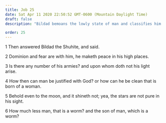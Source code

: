 ```yaml
---
title: Job 25
date: Sat Apr 11 2020 22:50:52 GMT-0600 (Mountain Daylight Time)
draft: false
description: "Bildad bemoans the lowly state of man and classifies him as a worm."

order: 25
---
```

    
1 Then answered Bildad the Shuhite, and said.

2 Dominion and fear are with him, he maketh peace in his high places.

3 Is there any number of his armies? and upon whom doth not his light arise.

4 How then can man be justified with God? or how can he be clean that is born of a woman.

5 Behold even to the moon, and it shineth not; yea, the stars are not pure in his sight.

6 How much less man, that is a worm? and the son of man, which is a worm?
